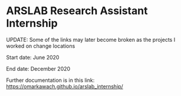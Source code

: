 # ARSLAB Research Assistant Internship

UPDATE: Some of the links may later become broken as the projects I worked on change locations

Start date: June 2020

End date: December 2020

Further documentation is in this link: https://omarkawach.github.io/arslab_internship/

